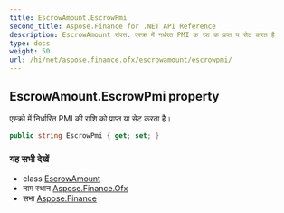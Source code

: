 ```yaml
---
title: EscrowAmount.EscrowPmi
second_title: Aspose.Finance for .NET API Reference
description: EscrowAmount संपत्त. एस्क्र में नर्धरत PMI क रश क प्रप्त य सेट करत है
type: docs
weight: 50
url: /hi/net/aspose.finance.ofx/escrowamount/escrowpmi/
---
```

## EscrowAmount.EscrowPmi property

एस्क्रो में निर्धारित PMI की राशि को प्राप्त या सेट करता है।

```csharp
public string EscrowPmi { get; set; }
```

### यह सभी देखें

* class [EscrowAmount](../)
* नाम स्थान [Aspose.Finance.Ofx](../../escrowamount/)
* सभा [Aspose.Finance](../../../)


